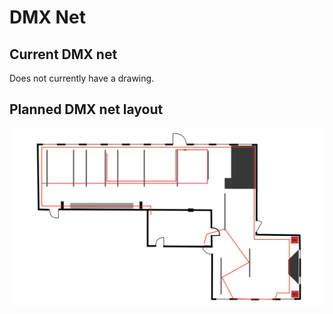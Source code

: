 # DMX Net

## Current DMX net

Does not currently have a drawing.

## Planned DMX net layout

![planned]

[planned]: https://raw.githubusercontent.com/insektionen/kistan/master/images/kistan_new_dmx_1.png